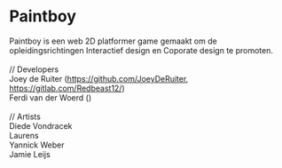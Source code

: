 # Paintboy
Paintboy is een web 2D platformer game gemaakt om de opleidingsrichtingen Interactief design en Coporate design te promoten.</br>
</br>
// Developers </br>
Joey de Ruiter (https://github.com/JoeyDeRuiter, https://gitlab.com/Redbeast12/) </br>
Ferdi van der Woerd () </br></br>
// Artists </br>
Diede Vondracek</br>
Laurens </br>
Yannick Weber</br>
Jamie Leijs</br>
